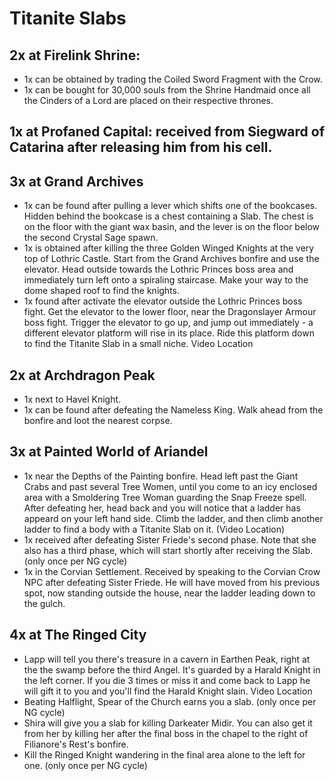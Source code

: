 # Titanite Slabs

## 2x at Firelink Shrine:
  - 1x can be obtained by trading the Coiled Sword Fragment with the Crow.
  - 1x can be bought for 30,000 souls from the Shrine Handmaid once all the Cinders of a Lord are placed on their respective thrones.
## 1x at Profaned Capital: received from Siegward of Catarina after releasing him from his cell.
## 3x at Grand Archives
  - 1x can be found after pulling a lever which shifts one of the bookcases. Hidden behind the bookcase is a chest containing a Slab. The chest is on the floor with the giant wax basin, and the lever is on the floor below the second Crystal Sage spawn.
  - 1x is obtained after killing the three Golden Winged Knights at the very top of Lothric Castle. Start from the Grand Archives bonfire and use the elevator. Head outside towards the Lothric Princes boss area and immediately turn left onto a spiraling staircase. Make your way to the dome shaped roof to find the knights. 
  - 1x found after activate the elevator outside the Lothric Princes boss fight. Get the elevator to the lower floor, near the Dragonslayer Armour boss fight. Trigger the elevator to go up, and jump out immediately - a different elevator platform will rise in its place. Ride this platform down to find the Titanite Slab in a small niche. Video Location
## 2x at Archdragon Peak
  - 1x next to Havel Knight.
  - 1x can be found after defeating the Nameless King. Walk ahead from the bonfire and loot the nearest corpse.
## 3x at Painted World of Ariandel
  - 1x near the Depths of the Painting bonfire. Head left past the Giant Crabs and past several Tree Women, until you come to an icy enclosed area with a Smoldering Tree Woman guarding the Snap Freeze spell. After defeating her, head back and you will notice that a ladder has appeard on your left hand side. Climb the ladder, and then climb another ladder to find a body with a Titanite Slab on it. (Video Location)
  - 1x received after defeating Sister Friede's second phase. Note that she also has a third phase, which will start shortly after receiving the Slab. (only once per NG cycle)
  - 1x in the Corvian Settlement. Received by speaking to the Corvian Crow NPC after defeating Sister Friede. He will have moved from his previous spot, now standing outside the house, near the ladder leading down to the gulch. 
## 4x at The Ringed City
  - Lapp will tell you there's treasure in a cavern in Earthen Peak, right at the the swamp before the third Angel. It's guarded by a Harald Knight in the left corner. If you die 3 times or miss it and come back to Lapp he will gift it to you and you'll find the Harald Knight slain. Video Location
  - Beating Halflight, Spear of the Church earns you a slab. (only once per NG cycle)
  - Shira will give you a slab for killing Darkeater Midir. You can also get it from her by killing her after the final boss in the chapel to the right of Filianore's Rest's bonfire.
  - Kill the Ringed Knight wandering in the final area alone to the left for one. (only once per NG cycle)

